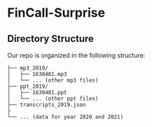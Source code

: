 # FinCall-Surprise

## Directory Structure
Our repo is organized in the following structure:
```
├── mp3_2019/
│   ├── 1630481.mp3
│   └── ... (other mp3 files)
├── ppt_2019/
│   ├── 1630481.ppt
│   └── ... (other ppt files)
├── transcripts_2019.json
├
└── ... (data for year 2020 and 2021)
```
